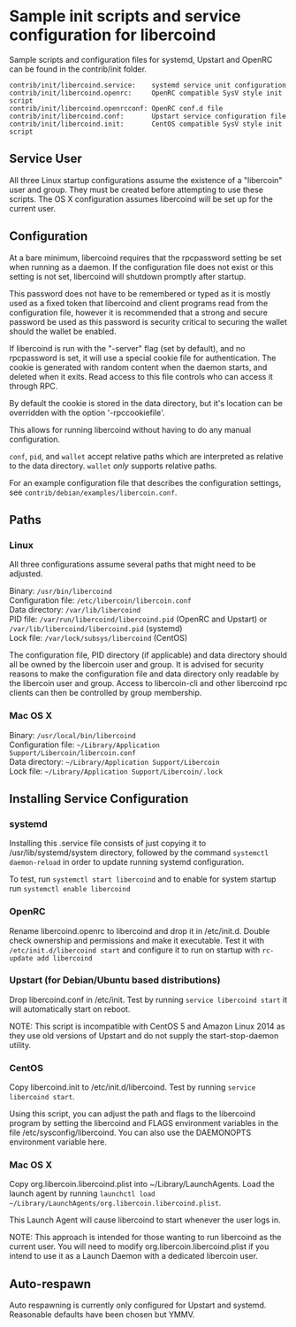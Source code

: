 Sample init scripts and service configuration for libercoind
==========================================================

Sample scripts and configuration files for systemd, Upstart and OpenRC
can be found in the contrib/init folder.

    contrib/init/libercoind.service:    systemd service unit configuration
    contrib/init/libercoind.openrc:     OpenRC compatible SysV style init script
    contrib/init/libercoind.openrcconf: OpenRC conf.d file
    contrib/init/libercoind.conf:       Upstart service configuration file
    contrib/init/libercoind.init:       CentOS compatible SysV style init script

Service User
---------------------------------

All three Linux startup configurations assume the existence of a "libercoin" user
and group.  They must be created before attempting to use these scripts.
The OS X configuration assumes libercoind will be set up for the current user.

Configuration
---------------------------------

At a bare minimum, libercoind requires that the rpcpassword setting be set
when running as a daemon.  If the configuration file does not exist or this
setting is not set, libercoind will shutdown promptly after startup.

This password does not have to be remembered or typed as it is mostly used
as a fixed token that libercoind and client programs read from the configuration
file, however it is recommended that a strong and secure password be used
as this password is security critical to securing the wallet should the
wallet be enabled.

If libercoind is run with the "-server" flag (set by default), and no rpcpassword is set,
it will use a special cookie file for authentication. The cookie is generated with random
content when the daemon starts, and deleted when it exits. Read access to this file
controls who can access it through RPC.

By default the cookie is stored in the data directory, but it's location can be overridden
with the option '-rpccookiefile'.

This allows for running libercoind without having to do any manual configuration.

`conf`, `pid`, and `wallet` accept relative paths which are interpreted as
relative to the data directory. `wallet` *only* supports relative paths.

For an example configuration file that describes the configuration settings,
see `contrib/debian/examples/libercoin.conf`.

Paths
---------------------------------

### Linux

All three configurations assume several paths that might need to be adjusted.

Binary:              `/usr/bin/libercoind`  
Configuration file:  `/etc/libercoin/libercoin.conf`  
Data directory:      `/var/lib/libercoind`  
PID file:            `/var/run/libercoind/libercoind.pid` (OpenRC and Upstart) or `/var/lib/libercoind/libercoind.pid` (systemd)  
Lock file:           `/var/lock/subsys/libercoind` (CentOS)  

The configuration file, PID directory (if applicable) and data directory
should all be owned by the libercoin user and group.  It is advised for security
reasons to make the configuration file and data directory only readable by the
libercoin user and group.  Access to libercoin-cli and other libercoind rpc clients
can then be controlled by group membership.

### Mac OS X

Binary:              `/usr/local/bin/libercoind`  
Configuration file:  `~/Library/Application Support/Libercoin/libercoin.conf`  
Data directory:      `~/Library/Application Support/Libercoin`  
Lock file:           `~/Library/Application Support/Libercoin/.lock`  

Installing Service Configuration
-----------------------------------

### systemd

Installing this .service file consists of just copying it to
/usr/lib/systemd/system directory, followed by the command
`systemctl daemon-reload` in order to update running systemd configuration.

To test, run `systemctl start libercoind` and to enable for system startup run
`systemctl enable libercoind`

### OpenRC

Rename libercoind.openrc to libercoind and drop it in /etc/init.d.  Double
check ownership and permissions and make it executable.  Test it with
`/etc/init.d/libercoind start` and configure it to run on startup with
`rc-update add libercoind`

### Upstart (for Debian/Ubuntu based distributions)

Drop libercoind.conf in /etc/init.  Test by running `service libercoind start`
it will automatically start on reboot.

NOTE: This script is incompatible with CentOS 5 and Amazon Linux 2014 as they
use old versions of Upstart and do not supply the start-stop-daemon utility.

### CentOS

Copy libercoind.init to /etc/init.d/libercoind. Test by running `service libercoind start`.

Using this script, you can adjust the path and flags to the libercoind program by
setting the libercoind and FLAGS environment variables in the file
/etc/sysconfig/libercoind. You can also use the DAEMONOPTS environment variable here.

### Mac OS X

Copy org.libercoin.libercoind.plist into ~/Library/LaunchAgents. Load the launch agent by
running `launchctl load ~/Library/LaunchAgents/org.libercoin.libercoind.plist`.

This Launch Agent will cause libercoind to start whenever the user logs in.

NOTE: This approach is intended for those wanting to run libercoind as the current user.
You will need to modify org.libercoin.libercoind.plist if you intend to use it as a
Launch Daemon with a dedicated libercoin user.

Auto-respawn
-----------------------------------

Auto respawning is currently only configured for Upstart and systemd.
Reasonable defaults have been chosen but YMMV.
